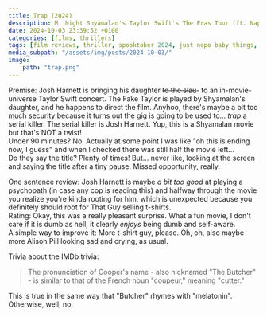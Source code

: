 ```yaml
---
title: Trap (2024)
description: M. Night Shyamalan's Taylor Swift's The Eras Tour (ft. Napalm Death)
date: 2024-10-03 23:39:52 +0100
categories: [films, thrillers]
tags: [film reviews, thriller, spooktober 2024, just nepo baby things, they say the title]
media_subpath: "/assets/img/posts/2024-10-03/"
image:
    path: "trap.png"
---
```

<span class="reviewsection">Premise:</span> Josh Harnett is bringing his daughter ~~to the slau~~- to an in-movie-universe Taylor Swift concert. The Fake Taylor is played by Shyamalan's daughter, and he happens to direct the film. Anyhoo, there's maybe a bit too much security because it turns out the gig is going to be used to... *trap* a serial killer. The serial killer is Josh Harnett. Yup, this is a Shyamalan movie but that's NOT a twist!<br/>
<span class="reviewsection">Under 90 minutes?</span> No. Actually at some point I was like "oh this is ending now, I guess" and when I checked there was still half the movie left...<br/>
<span class="reviewsection">Do they say the title?</span> Plenty of times! But... never like, looking at the screen and saying the title after a tiny pause. Missed opportunity, really.

<span class="reviewsection">One sentence review:</span> Josh Harnett is maybe *a bit too good* at playing a psychopath (in case any cop is reading this) and halfway through the movie you realize you're kinda rooting for him, which is unexpected because you definitely should root for That Guy selling t-shirts.<br/>
<span class="reviewsection">Rating:</span> Okay, this was a really pleasant surprise. What a fun movie, I don't care if it is dumb as hell, it clearly *enjoys* being dumb and self-aware.<br/>
<span class="reviewsection">A simple way to improve it:</span> More t-shirt guy, please. Oh, oh, also maybe more Alison Pill looking sad and crying, as usual.

<span class="reviewsection">Trivia about the IMDb trivia:</span>
> The pronunciation of Cooper's name - also nicknamed "The Butcher" - is similar to that of the French noun "coupeur," meaning "cutter."

This is true in the same way that "Butcher" rhymes with "melatonin". Otherwise, well, no.